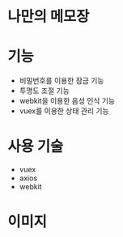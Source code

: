 # 나만의 메모장


# 기능 

* 비밀번호를 이용한 잠금 기능
* 투명도 조절 기능
* webkit을 이용한 음성 인식 기능 
* vuex를 이용한 상태 관리 기능 



# 사용 기술 
* vuex
* axios
* webkit



# 이미지
